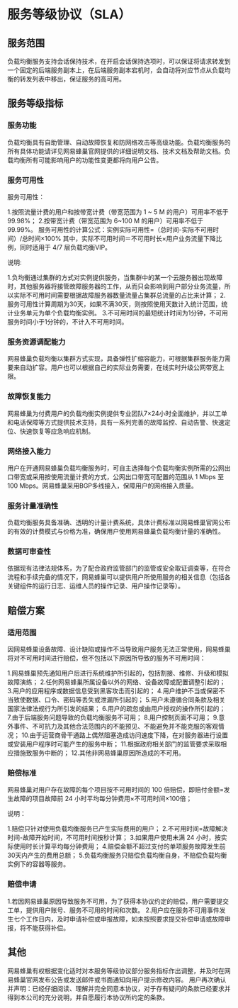 # 服务等级协议（SLA）

## 服务范围

负载均衡服务支持会话保持技术，在开启会话保持选项时，可以保证将请求转发到一个固定的后端服务副本上，在后端服务副本宕机时，会自动将对应节点从负载均衡的转发列表中移出，保证服务的高可用。


## 服务等级指标

### 服务功能

负载均衡具有自助管理、自动故障恢复和防网络攻击等高级功能。负载均衡服务的所有具体功能请详见网易蜂巢官网提供的详细说明文档、技术文档及帮助文档。负载均衡所有可能影响用户的功能性变更都将向用户公告。

### 服务可用性

服务可用性：

1.按照流量计费的用户和按带宽计费（带宽范围为 1 ~ 5 M 的用户）可用率不低于99.98%；
2.按带宽计费（带宽范围为 6~100 M 的用户）可用率不低于99.99%。
服务可用性的计算公式：实例实际可用性=（总时间-实际不可用时间）/总时间×100%
其中，实际不可用时间＝不可用时长×用户业务流量下降比例，同时适用于 4/7 层负载均衡VIP。

说明:

1.负均衡通过集群的方式对实例提供服务，当集群中的某一个云服务器出现故障时，其他服务器将接管故障服务器的工作，从而只会影响到用户部分业务流量，所以实际不可用时间需要根据故障服务器数量流量占集群总流量的占比来计算；
2.服务可用性计算周期为30天，如果不满30天，则按照使用天数计入统计范围，统计业务单元为单个负载均衡实例。
3.不可用时间的最短统计时间为1分钟，不可用服务时间小于1分钟的，不计入不可用时间。


### 服务资源调配能力

网易蜂巢负载均衡以集群方式实现，具备弹性扩缩容能力，可根据集群服务能力需要来自动扩容。用户也可以根据自己的实际业务需要，在线实时升级公网带宽上限。

### 故障恢复能力

网易蜂巢为付费用户的负载均衡实例提供专业团队7×24小时全面维护，并以工单和电话保障等方式提供技术支持，具有一系列完善的故障监控、自动告警、快速定位、快速恢复等应急响应机制。

### 网络接入能力

用户在开通网易蜂巢负载均衡服务时，可自主选择每个负载均衡实例所需的公网出口带宽或采用按使用流量计费的方式，公网出口带宽可配置的范围从 1 Mbps 至 100 Mbps。网易蜂巢采用BGP多线接入，保障用户的网络接入质量。

### 服务计量准确性

负载均衡服务具备准确、透明的计量计费系统，具体计费标准以网易蜂巢官网公布的有效的计费模式与价格为准，确保用户使用网易蜂巢负载均衡计量的准确性。

### 数据可审查性

依据现有法律法规体系，为了配合政府监管部门的监管或安全取证调查等，在符合流程和手续完备的情况下，网易蜂巢可以提供用户所使用服务的相关信息（包括各关键组件的运行日志、运维人员的操作记录、用户操作记录等）。

## 赔偿方案

### 适用范围

因网易蜂巢设备故障、设计缺陷或操作不当导致用户服务无法正常使用，网易蜂巢将对不可用时间进行赔偿，但不包括以下原因所导致的服务不可用时间：

1.网易蜂巢预先通知用户后进行系统维护所引起的，包括割接、维修、升级和模拟故障演练；
2.任何网易蜂巢所属设备以外的网络、设备故障或配置调整引起的；
3.用户的应用程序或数据信息受到黑客攻击而引起的；
4.用户维护不当或保密不当致使数据、口令、密码等丢失或泄漏所引起的；
5.用户未遵循合同条款及相关国家法律法规行为所引发的结果；
6.用户的疏忽或由用户授权的操作所引起的；
7.由于后端服务问题导致的负载均衡服务不可用；
8.用户控制页面不可用；
9.意外事件、不可抗力及其他合法范围内的不能预见、不能避免并不能克服的客观情况；
10.由于运营商骨干通路上偶然阻塞造成访问速度下降，在对服务器进行设置或安装用户程序时可能产生的服务中断；
11.根据政府相关部门的监管要求采取相应措施致服务中断的；
12.其他非网易蜂巢原因所造成的不可用。

### 赔偿标准

网易蜂巢对用户存在故障的每个项目按不可用时间的 100 倍赔偿，即赔付金额=发生故障的项目故障前 24 小时平均每分钟费用×不可用时间×100倍；

说明：

1.赔偿只针对使用负载均衡服务已产生实际费用的用户；
2.不可用时间=故障解决时间-故障开始时间，不可用时间按秒计算；
3.如果用户使用未满 24 小时，按实际使用时长计算平均每分钟费用；
4.赔偿金额不超过支付的单项服务故障发生前30天内产生的费用总额；
5.负载均衡服务只赔偿负载均衡自身，不赔偿负载均衡实例下的容器等服务。
### 赔偿申请

1.若因网易蜂巢原因导致服务不可用，为了获得本协议约定的赔偿，用户需要提交工单，提供用户账号、服务不可用的时间和次数。
2.用户应在服务不可用事件发生七个工作日内，及时申请补偿或申报故障，如未按照要求提交补偿申请或故障申报，将不能获得补偿。

## 其他

网易蜂巢有权根据变化适时对本服务等级协议部分服务指标作出调整，并及时在网易蜂巢官网发布公告或发送邮件或书面通知向用户提示修改内容。
用户再次确认并声明：已经仔细阅读、理解并完全同意本协议，对于存有疑问的条款已经要求并得到本公司的充分说明，并自愿履行本协议所约定的条款。













